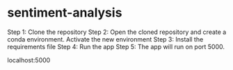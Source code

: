 # sentiment-analysis
Step 1: Clone the repository
Step 2: Open the cloned repository and create a conda environment. Activate the new environment
Step 3: Install the requirements file
Step 4: Run the app
Step 5: The app will run on port 5000.
 
localhost:5000

